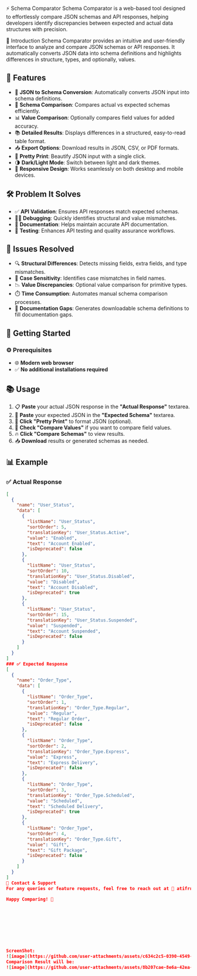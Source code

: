 ⚡️ Schema Comparator
Schema Comparator is a web-based tool designed to effortlessly compare JSON schemas and API responses, helping developers identify discrepancies between expected and actual data structures with precision.

🎯 Introduction
Schema Comparator provides an intuitive and user-friendly interface to analyze and compare JSON schemas or API responses. It automatically converts JSON data into schema definitions and highlights differences in structure, types, and optionally, values.

## 🚀 Features  

- 🔄 **JSON to Schema Conversion**: Automatically converts JSON input into schema definitions.  
- 🔎 **Schema Comparison**: Compares actual vs expected schemas efficiently.  
- 📊 **Value Comparison**: Optionally compares field values for added accuracy.  
- 📚 **Detailed Results**: Displays differences in a structured, easy-to-read table format.  
- 📥 **Export Options**: Download results in JSON, CSV, or PDF formats.  
- 🎨 **Pretty Print**: Beautify JSON input with a single click.  
- 🌗 **Dark/Light Mode**: Switch between light and dark themes.  
- 📱 **Responsive Design**: Works seamlessly on both desktop and mobile devices.

## 🛠️ Problem It Solves  
- ✅ **API Validation**: Ensures API responses match expected schemas.  
- 🕵️‍♂️ **Debugging**: Quickly identifies structural and value mismatches.  
- 📖 **Documentation**: Helps maintain accurate API documentation.  
- 🧪 **Testing**: Enhances API testing and quality assurance workflows.  

## 🧩 Issues Resolved  
- 🔍 **Structural Differences**: Detects missing fields, extra fields, and type mismatches.  
- 🔡 **Case Sensitivity**: Identifies case mismatches in field names.  
- 📉 **Value Discrepancies**: Optional value comparison for primitive types.  
- ⏱️ **Time Consumption**: Automates manual schema comparison processes.  
- 📄 **Documentation Gaps**: Generates downloadable schema definitions to fill documentation gaps.  

## 🚦 Getting Started  

### ⚙️ Prerequisites  
- 🌐 **Modern web browser**  
- ✅ **No additional installations required**  

## 📚 Usage  
1. 📋 **Paste** your actual JSON response in the **"Actual Response"** textarea.  
2. 📝 **Paste** your expected JSON in the **"Expected Schema"** textarea.  
3. 🎨 **Click "Pretty Print"** to format JSON (optional).  
4. 🔎 **Check "Compare Values"** if you want to compare field values.  
5. 🔥 **Click "Compare Schemas"** to view results.  
6. 📥 **Download** results or generated schemas as needed.  

## 📊 Example 
### ✅ Actual Response  
```json
[
  {
    "name": "User_Status",
    "data": [
      {
        "listName": "User_Status",
        "sortOrder": 5,
        "translationKey": "User_Status.Active",
        "value": "Enabled",
        "text": "Account Enabled",
        "isDeprecated": false
      },
      {
        "listName": "User_Status",
        "sortOrder": 10,
        "translationKey": "User_Status.Disabled",
        "value": "Disabled",
        "text": "Account Disabled",
        "isDeprecated": true
      },
      {
        "listName": "User_Status",
        "sortOrder": 15,
        "translationKey": "User_Status.Suspended",
        "value": "Suspended",
        "text": "Account Suspended",
        "isDeprecated": false
      }
    ]
  }
]
### ✅ Expected Response  
[
  {
    "name": "Order_Type",
    "data": [
      {
        "listName": "Order_Type",
        "sortOrder": 1,
        "translationKey": "Order_Type.Regular",
        "value": "Regular",
        "text": "Regular Order",
        "isDeprecated": false
      },
      {
        "listName": "Order_Type",
        "sortOrder": 2,
        "translationKey": "Order_Type.Express",
        "value": "Express",
        "text": "Express Delivery",
        "isDeprecated": false
      },
      {
        "listName": "Order_Type",
        "sortOrder": 3,
        "translationKey": "Order_Type.Scheduled",
        "value": "Scheduled",
        "text": "Scheduled Delivery",
        "isDeprecated": true
      },
      {
        "listName": "Order_Type",
        "sortOrder": 4,
        "translationKey": "Order_Type.Gift",
        "value": "Gift",
        "text": "Gift Package",
        "isDeprecated": false
      }
    ]
  }
]
📧 Contact & Support
For any queries or feature requests, feel free to reach out at 📩 atifrnkhan@gmail.com.

Happy Comparing! 🎉









ScreenShot:
![image](https://github.com/user-attachments/assets/c634c2c5-0390-4549-b562-8b6618fd27b2)
Comparison Result will be:
![image](https://github.com/user-attachments/assets/8b207cae-8e6a-42ea-b265-8ea0c1d5175d)

